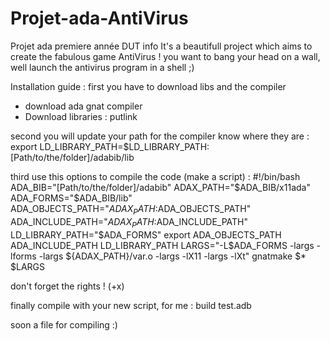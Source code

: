 # Projet-ada-AntiVirus
Projet ada premiere année DUT info
It's a beautifull project which aims to create the fabulous game AntiVirus !
you want to bang your head on a wall,
well launch the antivirus program in a shell ;)

Installation guide :
first you have to download libs and the compiler
  - download ada gnat compiler
  - Download libraries : putlink


second you will update your path for the compiler know where they are :
export LD_LIBRARY_PATH=$LD_LIBRARY_PATH:[Path/to/the/folder]/adabib/lib

third use this options to compile the code (make a script) :
#!/bin/bash
ADA_BIB="[Path/to/the/folder]/adabib"
ADAX_PATH="$ADA_BIB/x11ada"
ADA_FORMS="$ADA_BIB/lib"
ADA_OBJECTS_PATH="$ADAX_PATH:$ADA_OBJECTS_PATH"
ADA_INCLUDE_PATH="$ADAX_PATH:$ADA_INCLUDE_PATH"
LD_LIBRARY_PATH="$ADA_FORMS"
export ADA_OBJECTS_PATH ADA_INCLUDE_PATH LD_LIBRARY_PATH
LARGS="-L$ADA_FORMS -largs -lforms -largs ${ADAX_PATH}/var.o -largs -lX11 -largs -lXt"
gnatmake $* $LARGS

don't forget the rights ! (+x)

finally compile with your new script, for me : build test.adb

soon a file for compiling :)
